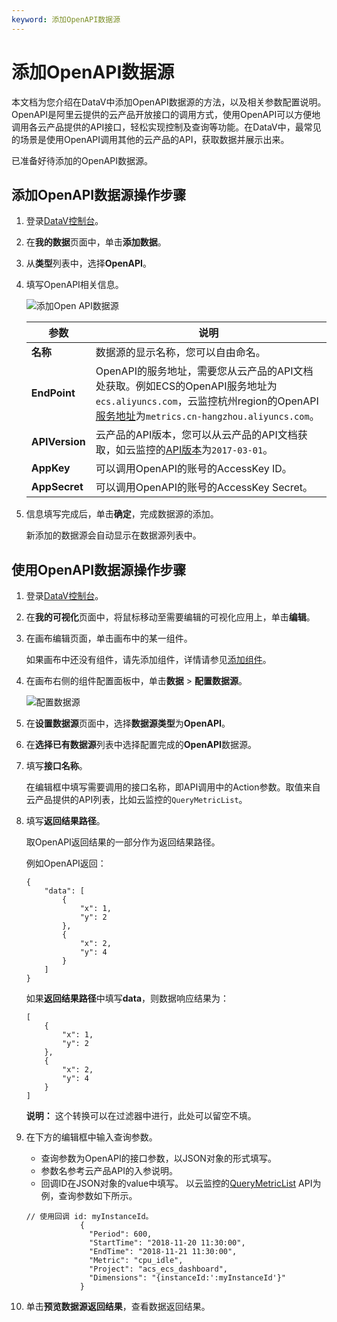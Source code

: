 ```yaml
---
keyword: 添加OpenAPI数据源
---
```


# 添加OpenAPI数据源

本文档为您介绍在DataV中添加OpenAPI数据源的方法，以及相关参数配置说明。OpenAPI是阿里云提供的云产品开放接口的调用方式，使用OpenAPI可以方便地调用各云产品提供的API接口，轻松实现控制及查询等功能。在DataV中，最常见的场景是使用OpenAPI调用其他的云产品的API，获取数据并展示出来。

已准备好待添加的OpenAPI数据源。

## 添加OpenAPI数据源操作步骤

1.  登录[DataV控制台](https://datav.aliyun.com/)。

2.  在**我的数据**页面中，单击**添加数据**。

3.  从**类型**列表中，选择**OpenAPI**。

4.  填写OpenAPI相关信息。

    ![添加Open API数据源](https://static-aliyun-doc.oss-cn-hangzhou.aliyuncs.com/assets/img/zh-CN/1305964951/p32819.png)

    |参数|说明|
    |--|--|
    |**名称**|数据源的显示名称，您可以自由命名。|
    |**EndPoint**|OpenAPI的服务地址，需要您从云产品的API文档处获取。例如ECS的OpenAPI服务地址为`ecs.aliyuncs.com`，云监控杭州region的OpenAPI[服务地址](/cn.zh-CN/API参考/调用API.md)为`metrics.cn-hangzhou.aliyuncs.com`。|
    |**APIVersion**|云产品的API版本，您可以从云产品的API文档获取，如云监控的[API版本](/cn.zh-CN/API参考/调用API.md)为`2017-03-01`。|
    |**AppKey**|可以调用OpenAPI的账号的AccessKey ID。|
    |**AppSecret**|可以调用OpenAPI的账号的AccessKey Secret。|

5.  信息填写完成后，单击**确定**，完成数据源的添加。

    新添加的数据源会自动显示在数据源列表中。


## 使用OpenAPI数据源操作步骤

1.  登录[DataV控制台](https://datav.aliyun.com/)。

2.  在**我的可视化**页面中，将鼠标移动至需要编辑的可视化应用上，单击**编辑**。

3.  在画布编辑页面，单击画布中的某一组件。

    如果画布中还没有组件，请先添加组件，详情请参见[添加组件](/cn.zh-CN/组件管理/添加组件.md)。

4.  在画布右侧的组件配置面板中，单击**数据** \> **配置数据源**。

    ![配置数据源](https://static-aliyun-doc.oss-cn-hangzhou.aliyuncs.com/assets/img/zh-CN/2637420061/p65745.png)

5.  在**设置数据源**页面中，选择**数据源类型**为**OpenAPI**。

6.  在**选择已有数据源**列表中选择配置完成的**OpenAPI**数据源。

7.  填写**接口名称**。

    在编辑框中填写需要调用的接口名称，即API调用中的Action参数。取值来自云产品提供的API列表，比如云监控的`QueryMetricList`。

8.  填写**返回结果路径**。

    取OpenAPI返回结果的一部分作为返回结果路径。

    例如OpenAPI返回：

    ```
    {
        "data": [
            {
                "x": 1,
                "y": 2
            },
            {
                "x": 2,
                "y": 4
            }
        ]
    }
    ```

    如果**返回结果路径**中填写**data**，则数据响应结果为：

    ```
    [
        {
            "x": 1,
            "y": 2
        },
        {
            "x": 2,
            "y": 4
        }
    ]
    ```

    **说明：** 这个转换可以在过滤器中进行，此处可以留空不填。

9.  在下方的编辑框中输入查询参数。

    -   查询参数为OpenAPI的接口参数，以JSON对象的形式填写。
    -   参数名参考云产品API的入参说明。
    -   回调ID在JSON对象的value中填写。
    以云监控的[QueryMetricList](/cn.zh-CN/API参考/云产品时序指标类监控数据/DescribeMetricList.md) API为例，查询参数如下所示。

    ```
    // 使用回调 id: myInstanceId。
                {
                  "Period": 600,
                  "StartTime": "2018-11-20 11:30:00",
                  "EndTime": "2018-11-21 11:30:00",
                  "Metric": "cpu_idle",
                  "Project": "acs_ecs_dashboard",
                  "Dimensions": "{instanceId:':myInstanceId'}"
                }
    ```

10. 单击**预览数据源返回结果**，查看数据返回结果。


